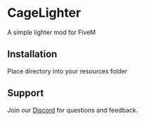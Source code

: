 # CageLighter
A simple lighter mod for FiveM

## Installation
Place directory into your resources folder

## Support
Join our [Discord](https://discord.gg/XYWHD4U) for questions and feedback.